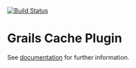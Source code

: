 [![Build Status](https://travis-ci.org/grails-plugins/grails-cache.svg)](https://travis-ci.org/grails-plugins/grails-cache)

Grails Cache Plugin
============

See [documentation](http://grails-plugins.github.io/grails-cache/) for further information.
